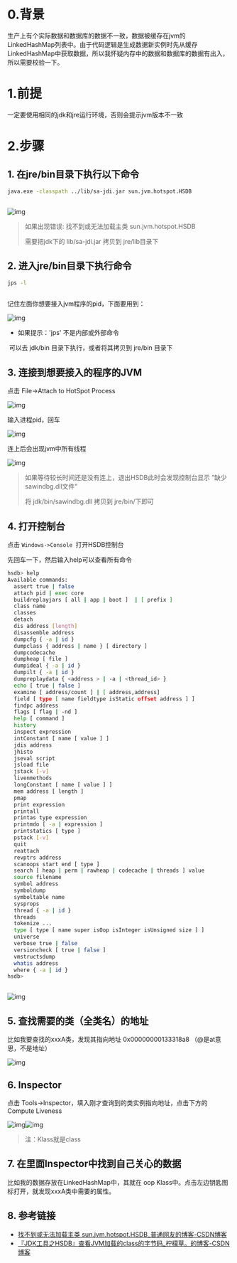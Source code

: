 # 

#  0.背景

生产上有个实际数据和数据库的数据不一致，数据被缓存在jvm的LinkedHashMap列表中。由于代码逻辑是生成数据新实例时先从缓存LinkedHashMap中获取数据，所以我怀疑内存中的数据和数据库的数据有出入，所以需要校验一下。



# 1.前提

一定要使用相同的jdk和jre运行环境，否则会提示jvm版本不一致



# 2.步骤

## 1. 在jre/bin目录下执行以下命令

```bash
java.exe -classpath ../lib/sa-jdi.jar sun.jvm.hotspot.HSDB
```

![点击并拖拽以移动](data:image/gif;base64,R0lGODlhAQABAPABAP///wAAACH5BAEKAAAALAAAAAABAAEAAAICRAEAOw==)

![img](./_media/cb8e7ef1153e44c2bceaf52beb5b8359.png)

> 如果出现错误: 找不到或无法加载主类 sun.jvm.hotspot.HSDB
>
> 需要把jdk下的 lib/sa-jdi.jar 拷贝到 jre/lib目录下

## 2. 进入jre/bin目录下执行命令

```bash
jps -l
```

![点击并拖拽以移动](data:image/gif;base64,R0lGODlhAQABAPABAP///wAAACH5BAEKAAAALAAAAAABAAEAAAICRAEAOw==)

记住左面你想要接入jvm程序的pid，下面要用到： 

 ![img](./_media/04164d3e43484f4cac690bb75c4101e0.png)

- 如果提示：'jps' 不是内部或外部命令

​    可以去 jdk/bin 目录下执行，或者将其拷贝到 jre/bin 目录下

## 3. 连接到想要接入的程序的JVM

点击 File->Attach to HotSpot Process

![img](./_media/1fae6a9487354880a1af7ff3c9b83eb4.png)

 输入进程pid，回车

![img](./_media/c762fe996cf44e349cdde506b7904ef1.png)

连上后会出现jvm中所有线程

![img](./_media/415d44fa5e164bf0a687ce92456e8bc1.png)



> 如果等待较长时间还是没有连上，退出HSDB此时会发现控制台显示 ”缺少sawindbg.dll文件“
>
>  将 jdk/bin/sawindbg.dll 拷贝到 jre/bin/下即可

## 4. 打开控制台

点击 `Windows->Console `打开HSDB控制台

先回车一下，然后输入help可以查看所有命令

```bash
hsdb> help
Available commands:
  assert true | false
  attach pid | exec core
  buildreplayjars [ all | app | boot ]  | [ prefix ]
  class name
  classes
  detach
  dis address [length]
  disassemble address
  dumpcfg { -a | id }
  dumpclass { address | name } [ directory ]
  dumpcodecache
  dumpheap [ file ]
  dumpideal { -a | id }
  dumpilt { -a | id }
  dumpreplaydata { <address > | -a | <thread_id> }
  echo [ true | false ]
  examine [ address/count ] | [ address,address]
  field [ type [ name fieldtype isStatic offset address ] ]
  findpc address
  flags [ flag | -nd ]
  help [ command ]
  history
  inspect expression
  intConstant [ name [ value ] ]
  jdis address
  jhisto
  jseval script
  jsload file
  jstack [-v]
  livenmethods
  longConstant [ name [ value ] ]
  mem address [ length ]
  pmap
  print expression
  printall
  printas type expression
  printmdo [ -a | expression ]
  printstatics [ type ]
  pstack [-v]
  quit
  reattach
  revptrs address
  scanoops start end [ type ]
  search [ heap | perm | rawheap | codecache | threads ] value
  source filename
  symbol address
  symboldump
  symboltable name
  sysprops
  thread { -a | id }
  threads
  tokenize ...
  type [ type [ name super isOop isInteger isUnsigned size ] ]
  universe
  verbose true | false
  versioncheck [ true | false ]
  vmstructsdump
  whatis address
  where { -a | id }
hsdb> 
```

![点击并拖拽以移动](data:image/gif;base64,R0lGODlhAQABAPABAP///wAAACH5BAEKAAAALAAAAAABAAEAAAICRAEAOw==)

![img](./_media/24494c3f3a7f475c92f678ce342d81c9.png)

##  5. 查找需要的类（全类名）的地址

比如我要查找的xxxA类，发现其指向地址 0x00000000133318a8 （@是at意思，不是地址）

![img](./_media/9544ec07a5f647299808319bb7ee40e6.png)

##  6. Inspector

点击 Tools->Inspector，填入刚才查询到的类实例指向地址，点击下方的Compute Liveness

![img](./_media/811307fb16084389aae32a767e8416d6.png)![img](./_media/ae6da83457b3436f975a14df74608e80.png)

> 注：Klass就是class 

## 7. 在里面Inspector中找到自己关心的数据

比如我的数据存放在LinkedHashMap中，其就在 oop Klass中。点击左边钥匙图标打开，就发现xxxA类中需要的属性。

## 8. 参考链接

- [找不到或无法加载主类 sun.jvm.hotspot.HSDB_普通网友的博客-CSDN博客](https://blog.csdn.net/m0_67401055/article/details/124479972)
- [『JDK工具之HSDB』查看JVM加载的class的字节码_柠檬草。的博客-CSDN博客](https://blog.csdn.net/yyx3214/article/details/103754516)
